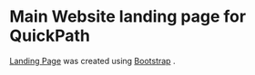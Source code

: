 # Main Website landing page for QuickPath

[Landing Page](https://lordnani.github.io/quickpath-landingpage/) was created using [Bootstrap](https://getbootstrap.com/) .
